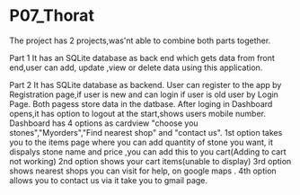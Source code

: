 # P07_Thorat


The project has 2 projects,was'nt able to combine both parts together.

Part 1 
It has an SQLite database as back end which gets data from front end,user can add, update ,view or delete data using this application.

Part 2
It has SQLite database as backend.
User can register to the app by Registration page,if user is new and can login if user is old user by Login Page.
Both pagess store data in the datbase.
After loging in Dashboard opens,it has option to logout at the start,shows users mobile number.
Dashboard has 4 options as cardview "choose you stones","Myorders","Find nearest shop" and "contact us".
1st option takes you to the items page where you can add quantity of stone you want, it dispalys stone name and price ,you can add this to you cart(Adding to cart not working)
2nd option shows your cart items(unable to display)
3rd option shows nearest shops you can visit for help, on google maps .
4th option allows you to contact us via it take you to gmail page.


